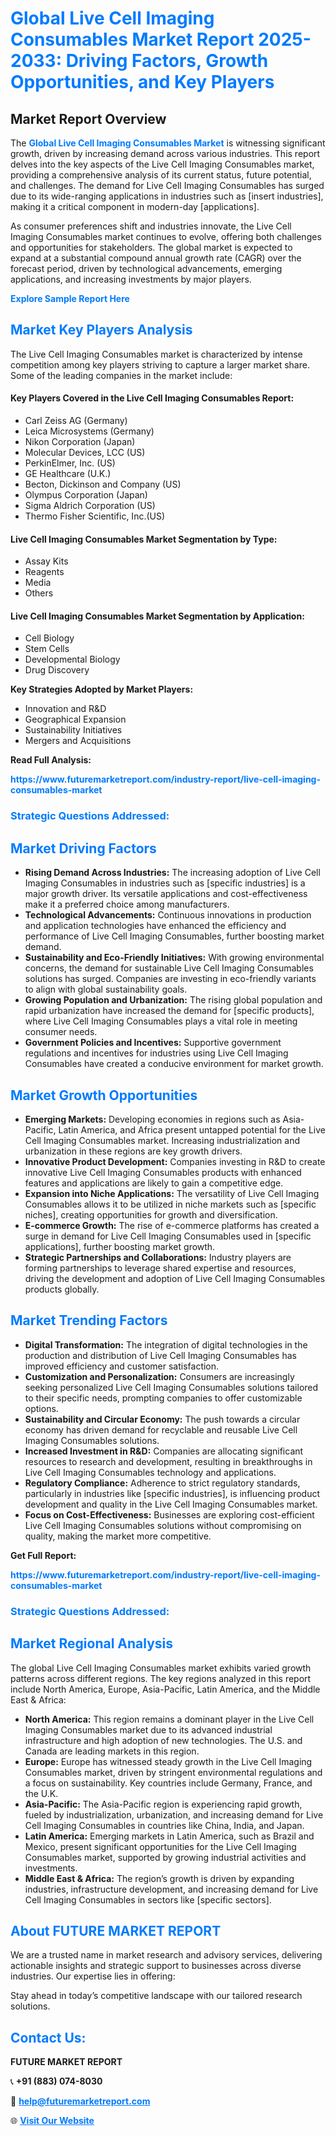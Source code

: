 <h1 style="color: #007BFF;">Global Live Cell Imaging Consumables Market Report 2025-2033: Driving Factors, Growth Opportunities, and Key Players</h1>

<section id="overview">
<h2>Market Report Overview</h2>
<p>The <a href="https://www.futuremarketreport.com/industry-report/live-cell-imaging-consumables-market" style="color: #007BFF; text-decoration: none;"><strong>Global Live Cell Imaging Consumables Market</strong></a> is witnessing significant growth, driven by increasing demand across various industries. This report delves into the key aspects of the Live Cell Imaging Consumables market, providing a comprehensive analysis of its current status, future potential, and challenges. The demand for Live Cell Imaging Consumables has surged due to its wide-ranging applications in industries such as [insert industries], making it a critical component in modern-day [applications].</p>
<p>As consumer preferences shift and industries innovate, the Live Cell Imaging Consumables market continues to evolve, offering both challenges and opportunities for stakeholders. The global market is expected to expand at a substantial compound annual growth rate (CAGR) over the forecast period, driven by technological advancements, emerging applications, and increasing investments by major players.</p>
</section>

<section id="overview">
<p><a href="https://www.futuremarketreport.com/request-sample/reportId=54608" style="color: #007BFF; text-decoration: none;"><strong>Explore Sample Report Here</strong></a></p>
</section>

<section id="key-players">
<h2 style="color: #007BFF;">Market Key Players Analysis</h2>
<p>The Live Cell Imaging Consumables market is characterized by intense competition among key players striving to capture a larger market share. Some of the leading companies in the market include:</p>
<h4>Key Players Covered in the Live Cell Imaging Consumables Report:</h4>
<ul><li>Carl Zeiss AG (Germany)</li><li>Leica Microsystems (Germany)</li><li>Nikon Corporation (Japan)</li><li>Molecular Devices, LCC (US)</li><li>PerkinElmer, Inc. (US)</li><li>GE Healthcare (U.K.)</li><li>Becton, Dickinson and Company (US)</li><li>Olympus Corporation (Japan)</li><li>Sigma Aldrich Corporation (US)</li><li>Thermo Fisher Scientific, Inc.(US)</li></ul>
<h4>Live Cell Imaging Consumables Market Segmentation by Type:</h4>
<ul><li>Assay Kits</li><li>Reagents</li><li>Media</li><li>Others</li></ul>

<h4>Live Cell Imaging Consumables Market Segmentation by Application:</h4>
<ul><li>Cell Biology</li><li>Stem Cells</li><li>Developmental Biology</li><li>Drug Discovery</li></ul>
<p><strong>Key Strategies Adopted by Market Players:</strong></p>
<ul>
<li>Innovation and R&D</li>
<li>Geographical Expansion</li>
<li>Sustainability Initiatives</li>
<li>Mergers and Acquisitions</li>
</ul>
</section>

<section>
<p><strong>Read Full Analysis: </strong></p><a href="https://www.futuremarketreport.com/industry-report/live-cell-imaging-consumables-market" style="color: #007BFF; text-decoration: none;"><strong>https://www.futuremarketreport.com/industry-report/live-cell-imaging-consumables-market</strong></a>
<h3 style="color: #007BFF;">Strategic Questions Addressed:</h3>
</section>

<section id="driving-factors">
<h2 style="color: #007BFF;">Market Driving Factors</h2>
<ul>
<li><strong>Rising Demand Across Industries:</strong> The increasing adoption of Live Cell Imaging Consumables in industries such as [specific industries] is a major growth driver. Its versatile applications and cost-effectiveness make it a preferred choice among manufacturers.</li>
<li><strong>Technological Advancements:</strong> Continuous innovations in production and application technologies have enhanced the efficiency and performance of Live Cell Imaging Consumables, further boosting market demand.</li>
<li><strong>Sustainability and Eco-Friendly Initiatives:</strong> With growing environmental concerns, the demand for sustainable Live Cell Imaging Consumables solutions has surged. Companies are investing in eco-friendly variants to align with global sustainability goals.</li>
<li><strong>Growing Population and Urbanization:</strong> The rising global population and rapid urbanization have increased the demand for [specific products], where Live Cell Imaging Consumables plays a vital role in meeting consumer needs.</li>
<li><strong>Government Policies and Incentives:</strong> Supportive government regulations and incentives for industries using Live Cell Imaging Consumables have created a conducive environment for market growth.</li>
</ul>
</section>

<section id="growth-opportunities">
<h2 style="color: #007BFF;">Market Growth Opportunities</h2>
<ul>
<li><strong>Emerging Markets:</strong> Developing economies in regions such as Asia-Pacific, Latin America, and Africa present untapped potential for the Live Cell Imaging Consumables market. Increasing industrialization and urbanization in these regions are key growth drivers.</li>
<li><strong>Innovative Product Development:</strong> Companies investing in R&D to create innovative Live Cell Imaging Consumables products with enhanced features and applications are likely to gain a competitive edge.</li>
<li><strong>Expansion into Niche Applications:</strong> The versatility of Live Cell Imaging Consumables allows it to be utilized in niche markets such as [specific niches], creating opportunities for growth and diversification.</li>
<li><strong>E-commerce Growth:</strong> The rise of e-commerce platforms has created a surge in demand for Live Cell Imaging Consumables used in [specific applications], further boosting market growth.</li>
<li><strong>Strategic Partnerships and Collaborations:</strong> Industry players are forming partnerships to leverage shared expertise and resources, driving the development and adoption of Live Cell Imaging Consumables products globally.</li>
</ul>
</section>

<section id="trending-factors">
<h2 style="color: #007BFF;">Market Trending Factors</h2>
<ul>
<li><strong>Digital Transformation:</strong> The integration of digital technologies in the production and distribution of Live Cell Imaging Consumables has improved efficiency and customer satisfaction.</li>
<li><strong>Customization and Personalization:</strong> Consumers are increasingly seeking personalized Live Cell Imaging Consumables solutions tailored to their specific needs, prompting companies to offer customizable options.</li>
<li><strong>Sustainability and Circular Economy:</strong> The push towards a circular economy has driven demand for recyclable and reusable Live Cell Imaging Consumables solutions.</li>
<li><strong>Increased Investment in R&D:</strong> Companies are allocating significant resources to research and development, resulting in breakthroughs in Live Cell Imaging Consumables technology and applications.</li>
<li><strong>Regulatory Compliance:</strong> Adherence to strict regulatory standards, particularly in industries like [specific industries], is influencing product development and quality in the Live Cell Imaging Consumables market.</li>
<li><strong>Focus on Cost-Effectiveness:</strong> Businesses are exploring cost-efficient Live Cell Imaging Consumables solutions without compromising on quality, making the market more competitive.</li>
</ul>
</section>

<section>
<p><strong>Get Full Report: </strong></p><a href="https://www.futuremarketreport.com/industry-report/live-cell-imaging-consumables-market" style="color: #007BFF; text-decoration: none;"><strong>https://www.futuremarketreport.com/industry-report/live-cell-imaging-consumables-market</strong></a>
<h3 style="color: #007BFF;">Strategic Questions Addressed:</h3>
</section>


<section id="regional-analysis">
<h2 style="color: #007BFF;">Market Regional Analysis</h2>
<p>The global Live Cell Imaging Consumables market exhibits varied growth patterns across different regions. The key regions analyzed in this report include North America, Europe, Asia-Pacific, Latin America, and the Middle East & Africa:</p>
<ul>
<li><strong>North America:</strong> This region remains a dominant player in the Live Cell Imaging Consumables market due to its advanced industrial infrastructure and high adoption of new technologies. The U.S. and Canada are leading markets in this region.</li>
<li><strong>Europe:</strong> Europe has witnessed steady growth in the Live Cell Imaging Consumables market, driven by stringent environmental regulations and a focus on sustainability. Key countries include Germany, France, and the U.K.</li>
<li><strong>Asia-Pacific:</strong> The Asia-Pacific region is experiencing rapid growth, fueled by industrialization, urbanization, and increasing demand for Live Cell Imaging Consumables in countries like China, India, and Japan.</li>
<li><strong>Latin America:</strong> Emerging markets in Latin America, such as Brazil and Mexico, present significant opportunities for the Live Cell Imaging Consumables market, supported by growing industrial activities and investments.</li>
<li><strong>Middle East & Africa:</strong> The region’s growth is driven by expanding industries, infrastructure development, and increasing demand for Live Cell Imaging Consumables in sectors like [specific sectors].</li>
</ul>
</section>

<footer>
<h2 style="color: #007BFF;">About FUTURE MARKET REPORT</h2>
<p>We are a trusted name in market research and advisory services, delivering actionable insights and strategic support to businesses across diverse industries. Our expertise lies in offering:</p>

<p>Stay ahead in today’s competitive landscape with our tailored research solutions.</p>

<h2 style="color: #007BFF;">Contact Us:</h2>
<p><strong>FUTURE MARKET REPORT</strong></p>
<p>📞 <strong>+91 (883) 074-8030</strong></p>
<p>📧 <strong><a href="mailto:help@futuremarketreport.com" style="color: #007BFF;">help@futuremarketreport.com</a></strong></p>
<p>🌐 <strong><a href="https://www.futuremarketreport.com/" style="color: #007BFF;">Visit Our Website</a></strong></p>
</footer>